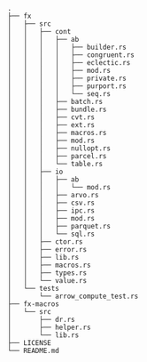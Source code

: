     .
    ├── fx
    │   ├── src
    │   │   ├── cont
    │   │   │   ├── ab
    │   │   │   │   ├── builder.rs
    │   │   │   │   ├── congruent.rs
    │   │   │   │   ├── eclectic.rs
    │   │   │   │   ├── mod.rs
    │   │   │   │   ├── private.rs
    │   │   │   │   ├── purport.rs
    │   │   │   │   └── seq.rs
    │   │   │   ├── batch.rs
    │   │   │   ├── bundle.rs
    │   │   │   ├── cvt.rs
    │   │   │   ├── ext.rs
    │   │   │   ├── macros.rs
    │   │   │   ├── mod.rs
    │   │   │   ├── nullopt.rs
    │   │   │   ├── parcel.rs
    │   │   │   └── table.rs
    │   │   ├── io
    │   │   │   ├── ab
    │   │   │   │   └── mod.rs
    │   │   │   ├── arvo.rs
    │   │   │   ├── csv.rs
    │   │   │   ├── ipc.rs
    │   │   │   ├── mod.rs
    │   │   │   ├── parquet.rs
    │   │   │   └── sql.rs
    │   │   ├── ctor.rs
    │   │   ├── error.rs
    │   │   ├── lib.rs
    │   │   ├── macros.rs
    │   │   ├── types.rs
    │   │   └── value.rs
    │   └── tests
    │       └── arrow_compute_test.rs
    ├── fx-macros
    │   └── src
    │       ├── dr.rs
    │       ├── helper.rs
    │       └── lib.rs
    ├── LICENSE
    └── README.md
